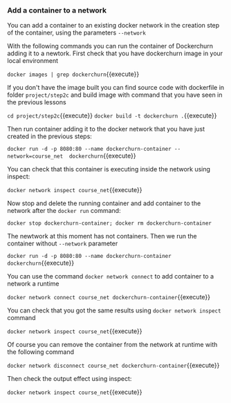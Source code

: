 ### Add a container to a network
You can add a container to an existing docker network in the creation step of the container,
using the parameters `--network`

With the following commands you can run the container of Dockerchurn adding it to a newtork.
First check that you have dockerchurn image in your local environment

`docker images | grep dockerchurn`{{execute}}

If you don't have the image built you can find source code with dockerfile in folder `project/step2c`
and build image with command that you have seen in the previous lessons

`cd project/step2c`{{execute}}
`docker build -t dockerchurn .`{{execute}}

Then run container adding it to the docker network that you have just created in the previous steps:

`docker run -d -p 8080:80 --name dockerchurn-container --network=course_net  dockerchurn`{{execute}}

You can check that this container is executing inside the network using inspect:

`docker network inspect course_net`{{execute}}

Now stop and delete the running container and add container to the network after the `docker run`
command:

`docker stop dockerchurn-container; docker rm dockerchurn-container`

The newtwork at this moment has not containers. Then we run the container without `--network`
parameter

`docker run -d -p 8080:80 --name dockerchurn-container dockerchurn`{{execute}}

You can use the command `docker network connect` to add container to a network a runtime

`docker network connect course_net dockerchurn-container`{{execute}}

You can check that you got the same results using `docker network inspect` command

`docker network inspect course_net`{{execute}}

Of course you can remove the container from the network at runtime with the following command

`docker network disconnect course_net dockerchurn-container`{{execute}}

Then check the output effect using inspect:

`docker network inspect course_net`{{execute}}

